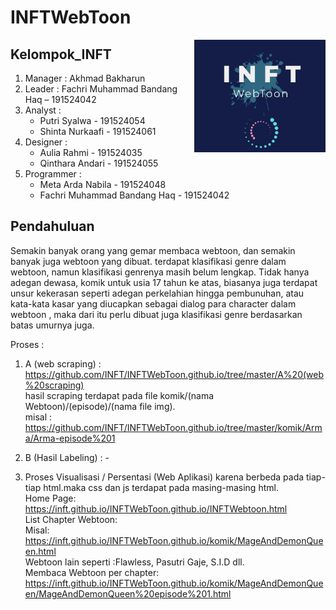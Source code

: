 # INFTWebToon

<img align="right" height="180" src="https://github.com/INFT/INFTWebToon/blob/master/LogoINFTWebToon.PNG?raw=true" />

## Kelompok_INFT

1. Manager		      : Akhmad Bakharun
2. Leader			   : Fachri Muhammad Bandang Haq – 191524042
3. Analyst		      : 
   - Putri Syalwa - 191524054
   - Shinta Nurkaafi - 191524061
4. Designer 		   : 
   - Aulia Rahmi - 191524035
   - Qinthara Andari - 191524055	
5. Programmer  		  : 
   - Meta Arda Nabila - 191524048
   - Fachri Muhammad Bandang Haq - 191524042

## Pendahuluan
Semakin banyak orang yang gemar membaca webtoon, dan semakin banyak juga webtoon yang dibuat. terdapat klasifikasi genre dalam webtoon, namun klasifikasi genrenya masih belum lengkap.  Tidak hanya adegan dewasa, komik untuk usia 17 tahun ke atas, biasanya juga terdapat unsur kekerasan seperti adegan perkelahian hingga pembunuhan, atau kata-kata kasar yang diucapkan sebagai dialog para character dalam webtoon , maka dari itu perlu dibuat juga klasifikasi 
genre berdasarkan batas umurnya juga.

Proses :<br />
1. A (web scraping)   : https://github.com/INFT/INFTWebToon.github.io/tree/master/A%20(web%20scraping)<br />
                        hasil scraping terdapat pada file komik/(nama Webtoon)/(episode)/(nama file img).<br />
                        misal : https://github.com/INFT/INFTWebToon.github.io/tree/master/komik/Arma/Arma-episode%201<br />
                          
2. B (Hasil Labeling) : -<br />
3. Proses Visualisasi / Persentasi (Web Aplikasi) karena berbeda pada tiap-tiap html.maka css dan js terdapat pada masing-masing html.<br />
   Home Page:<br />
      https://inft.github.io/INFTWebToon.github.io/INFTWebtoon.html<br />
   List Chapter Webtoon:<br />
      Misal: https://inft.github.io/INFTWebToon.github.io/komik/MageAndDemonQueen.html<br />
      Webtoon lain seperti :Flawless, Pasutri Gaje, S.I.D dll.<br />
   Membaca Webtoon per chapter:<br />
      https://inft.github.io/INFTWebToon.github.io/komik/MageAndDemonQueen/MageAndDemonQueen%20episode%201.html<br />
      
